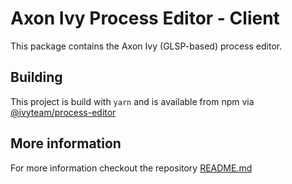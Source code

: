 # Axon Ivy Process Editor - Client

This package contains the Axon Ivy (GLSP-based) process editor.

## Building

This project is build with `yarn` and is available from npm via [@ivyteam/process-editor](https://www.npmjs.com/package/@ivyteam/process-editor)

## More information

For more information checkout the repository [README.md](../README.md)
